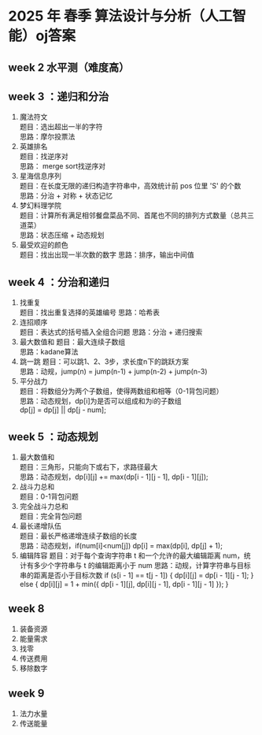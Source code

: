 # 2025 年 春季 算法设计与分析（人工智能）oj答案

## week 2 水平测（难度高）

## week 3 ：递归和分治
1. 魔法符文  
题目：选出超出一半的字符  
思路：摩尔投票法  
2. 英雄排名  
题目：找逆序对  
思路： merge sort找逆序对   
3. 星海信息序列  
题目：在长度无限的递归构造字符串中，高效统计前 pos 位里 'S' 的个数   
思路：分治 + 对称 + 状态记忆    
4. 梦幻料理学院  
题目：计算所有满足相邻餐盘菜品不同、首尾也不同的排列方式数量（总共三道菜）  
思路：状态压缩 + 动态规划  
5. 最受欢迎的颜色  
题目：找出出现一半次数的数字
思路：排序，输出中间值

## week 4 ：分治和递归
1. 找重复  
题目：找出重复选择的英雄编号
思路：哈希表
2. 连招顺序  
题目：表达式的括号插入全组合问题
思路：分治 + 递归搜索
3. 最大数值和
题目：最大连续子数组  
思路：kadane算法
4. 跳一跳
题目：可以跳1、2、3步，求长度n下的跳跃方案  
思路：动规，jump(n) = jump(n-1) + jump(n-2) + jump(n-3)
5. 平分战力  
题目：将数组分为两个子数组，使得两数组和相等（0-1背包问题）  
思路：动态规划，dp[i]为是否可以组成和为i的子数组  
dp[j] = dp[j] || dp[j - num];

## week 5 ：动态规划
1. 最大数值和  
题目：三角形，只能向下或右下，求路径最大  
思路：动态规划，dp[i][j] += max(dp[i - 1][j - 1], dp[i - 1][j]);  
2. 战斗力总和  
题目：0-1背包问题  
3. 完全战斗力总和  
题目：完全背包问题  
4. 最长递增队伍  
题目：最长严格递增连续子数组的长度  
思路：动态规划，if(num[i]<num[j]) dp[i] = max(dp[i], dp[j] + 1);  
5. 编辑阵容
题目：对于每个查询字符串 t 和一个允许的最大编辑距离 num，统计有多少个字符串与 t 的编辑距离小于 num
思路：动规，计算字符串与目标串的距离是否小于目标次数
if (s[i - 1] == t[j - 1]) {
	dp[i][j] = dp[i - 1][j - 1];
}
else {
	dp[i][j] = 1 + min({ dp[i - 1][j], dp[i][j - 1], dp[i - 1][j - 1] });
}  
## week 8
1. 装备资源
2. 能量需求
3. 找零
4. 传送费用
5. 移除数字
## week 9
1. 法力水量
2. 传送能量
